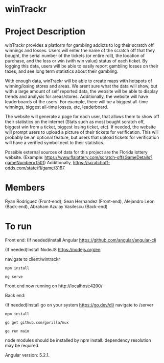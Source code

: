 # winTrackr
# Project Description
winTrackr provides a platform for gambling addicts to log their scratch off winnings and losses. Users will enter the name of the scratch off that they bought, the serial number of the tickets (or entire roll), the location of purchase, and the loss or win (with win value) status of each ticket. By logging this data, users will be able to easily report gambling losses on their taxes, and see long term statistics about their gambling. 

With enough data, winTrackr will be able to create maps with hotspots of winning/losing stores and areas. We arent sure what the data will show, but with a large amount of self reported data, the website will be able to display trends and analysis for areas/stores. Additionally, the website will have leaderboards of the users. For example, there will be a biggest all-time winnings, biggest all-time losses, etc, leaderboard. 

The website will generate a page for each user, that allows them to show off their statistics on the internet (Stats such as most bought scratch off, biggest win from a ticket, biggest losing ticket, etc). If needed, the website will prompt users to upload a picture of their tickets for verification. This will probably be an optional feature, but users that upload tickets for verification will have a verified symbol next to their statistics.

Possible external sources of data for this project are the Florida lottery website. (Example: https://www.flalottery.com/scratch-offsGameDetails?gameNumber=1501)
Additionally, https://scratchoff-odds.com/state/fl/game/3167

# Members
Ryan Rodriguez (Front-end), Sean Hernandez (Front-end), Alejandro Leon (Back-end), Abraham Azulay Vasilescu (Back-end) 

# To run

Front end:
(If needed)Install Angular https://github.com/angular/angular-cli

(If needed)Install NodeJS https://nodejs.org/en

navigate to client/wintrackr
```
npm install
```
```
ng serve
```
Front end now running on http://localhost:4200/

Back end:

(If needed)Install go on your system https://go.dev/dl/ 
navigate to /server
```
npm install
```
```
go get github.com/gorilla/mux
```
```
go run main
```


node modules should be installed by npm install. dependency resolution may be required.

Angular version: 5.2.1.